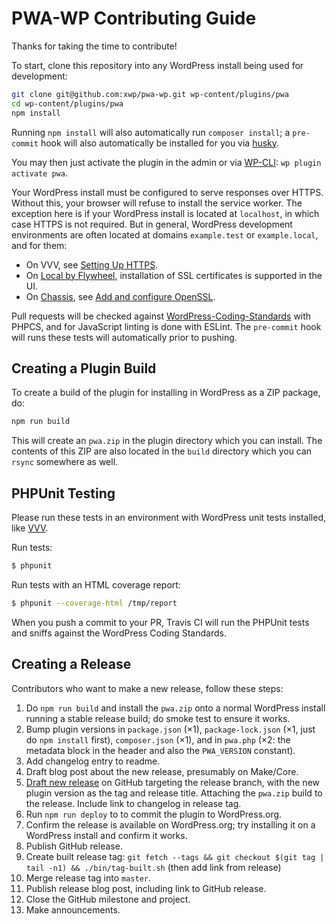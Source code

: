 # PWA-WP Contributing Guide

Thanks for taking the time to contribute!

To start, clone this repository into any WordPress install being used for development:

```bash
git clone git@github.com:xwp/pwa-wp.git wp-content/plugins/pwa
cd wp-content/plugins/pwa
npm install
```

Running `npm install` will also automatically run `composer install`; a `pre-commit` hook will also automatically be installed for you via [husky](https://www.npmjs.com/package/husky).

You may then just activate the plugin in the admin or via [WP-CLI](https://wp-cli.org/): `wp plugin activate pwa`.

Your WordPress install must be configured to serve responses over HTTPS. Without this, your browser will refuse to install the service worker. The exception here is if your WordPress install is located at `localhost`, in which case HTTPS is not required. But in general, WordPress development environments are often located at domains `example.test` or `example.local`, and for them:

* On VVV, see [Setting Up HTTPS](https://varyingvagrantvagrants.org/docs/en-US/references/https/).
* On [Local by Flywheel](https://local.getflywheel.com/), installation of SSL certificates is supported in the UI.
* On [Chassis](http://docs.chassis.io/), see [Add and configure OpenSSL](https://github.com/Chassis/Chassis/issues/20).

Pull requests will be checked against [WordPress-Coding-Standards](https://github.com/WordPress-Coding-Standards/WordPress-Coding-Standards) with PHPCS, and for JavaScript linting is done with ESLint. The `pre-commit` hook will runs these tests will automatically prior to pushing.

## Creating a Plugin Build

To create a build of the plugin for installing in WordPress as a ZIP package, do:

```bash
npm run build
```

This will create an `pwa.zip` in the plugin directory which you can install. The contents of this ZIP are also located in the `build` directory which you can `rsync` somewhere as well.

## PHPUnit Testing

Please run these tests in an environment with WordPress unit tests installed, like [VVV](https://github.com/Varying-Vagrant-Vagrants/VVV).

Run tests:

``` bash
$ phpunit
```

Run tests with an HTML coverage report:

``` bash
$ phpunit --coverage-html /tmp/report
```

When you push a commit to your PR, Travis CI will run the PHPUnit tests and sniffs against the WordPress Coding Standards.

## Creating a Release

Contributors who want to make a new release, follow these steps:

1. Do `npm run build` and install the `pwa.zip` onto a normal WordPress install running a stable release build; do smoke test to ensure it works.
2. Bump plugin versions in `package.json` (×1), `package-lock.json` (×1, just do `npm install` first), `composer.json` (×1), and in `pwa.php` (×2: the metadata block in the header and also the `PWA_VERSION` constant).
3. Add changelog entry to readme.
4. Draft blog post about the new release, presumably on Make/Core.
5. [Draft new release](https://github.com/xwp/pwa-wp/releases/new) on GitHub targeting the release branch, with the new plugin version as the tag and release title. Attaching the `pwa.zip` build to the release. Include link to changelog in release tag.
6. Run `npm run deploy` to to commit the plugin to WordPress.org.
7. Confirm the release is available on WordPress.org; try installing it on a WordPress install and confirm it works.
8. Publish GitHub release.
9. Create built release tag: `git fetch --tags && git checkout $(git tag | tail -n1) && ./bin/tag-built.sh` (then add link from release)
10. Merge release tag into `master`.
11. Publish release blog post, including link to GitHub release.
12. Close the GitHub milestone and project.
13. Make announcements.
